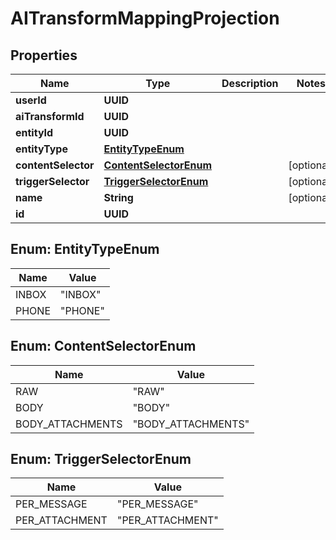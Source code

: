 

# AITransformMappingProjection


## Properties

| Name | Type | Description | Notes |
|------------ | ------------- | ------------- | -------------|
|**userId** | **UUID** |  |  |
|**aiTransformId** | **UUID** |  |  |
|**entityId** | **UUID** |  |  |
|**entityType** | [**EntityTypeEnum**](#EntityTypeEnum) |  |  |
|**contentSelector** | [**ContentSelectorEnum**](#ContentSelectorEnum) |  |  [optional] |
|**triggerSelector** | [**TriggerSelectorEnum**](#TriggerSelectorEnum) |  |  [optional] |
|**name** | **String** |  |  [optional] |
|**id** | **UUID** |  |  |



## Enum: EntityTypeEnum

| Name | Value |
|---- | -----|
| INBOX | &quot;INBOX&quot; |
| PHONE | &quot;PHONE&quot; |



## Enum: ContentSelectorEnum

| Name | Value |
|---- | -----|
| RAW | &quot;RAW&quot; |
| BODY | &quot;BODY&quot; |
| BODY_ATTACHMENTS | &quot;BODY_ATTACHMENTS&quot; |



## Enum: TriggerSelectorEnum

| Name | Value |
|---- | -----|
| PER_MESSAGE | &quot;PER_MESSAGE&quot; |
| PER_ATTACHMENT | &quot;PER_ATTACHMENT&quot; |



